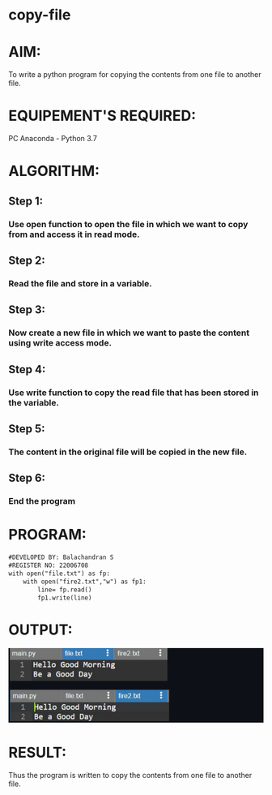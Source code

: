 # copy-file
# AIM:
To write a python program for copying the contents from one file to another file.
# EQUIPEMENT'S REQUIRED: 
PC
Anaconda - Python 3.7
# ALGORITHM: 
## Step 1:
### Use open function to open the file in which we want to copy from and access it in read mode.
## Step 2: 
### Read the file and store in a variable.
## Step 3: 
### Now create a new file in which we want to paste the content using write access mode.
## Step 4:  
### Use write function to copy the read file that has been stored in the variable.
## Step 5: 
### The content in the original file will be copied in the new file.
## Step 6: 
### End the program


# PROGRAM:
```
#DEVELOPED BY: Balachandran S
#REGISTER NO: 22006708
with open("file.txt") as fp:
    with open("fire2.txt","w") as fp1:
        line= fp.read()
        fp1.write(line)
```

# OUTPUT:
!['output'](/Screenshot%20from%202023-01-26%2011-55-59.png)


# RESULT:
Thus the program is written to copy the contents from one file to another file.